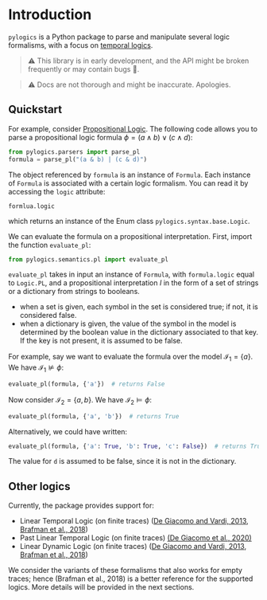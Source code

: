# Introduction

`pylogics` is a Python package 
to parse and manipulate several
logic formalisms, with a focus 
on [temporal logics](https://plato.stanford.edu/entries/logic-temporal/).

> :warning: This library is in early development, and the 
> API might be broken frequently or may contain bugs :bug:.

> :warning: Docs are not thorough and might be inaccurate.
> Apologies.

## Quickstart

For example, consider [Propositional Logic](https://iep.utm.edu/prop-log/).
The following code allows you to parse a propositional logic formula
$\phi = (a \wedge b) \vee (c \wedge d)$:
```python
from pylogics.parsers import parse_pl
formula = parse_pl("(a & b) | (c & d)")
```
The object referenced by `formula` is an instance
of `Formula`. Each instance of `Formula` is associated with 
a certain logic formalism. You can read it
by accessing the `logic` attribute:
```
formlua.logic
```
which returns an instance of the Enum class 
`pylogics.syntax.base.Logic`.

We can evaluate the formula on a propositional interpretation.
First, import the function `evaluate_pl`:
```python
from pylogics.semantics.pl import evaluate_pl
```

`evaluate_pl` takes in input an instance of
`Formula`, with `formula.logic` equal to `Logic.PL`,
and a propositional interpretation $I$ in the form
of a set of strings or a dictionary from strings to booleans.

- when a set is given, each symbol in the set
  is considered true; if not, it is considered
  false.
- when a dictionary is given, the value
  of the symbol in the model is determined by
  the boolean value in the dictionary associated
  to that key. If the key is not present, it is
  assumed to be false.

For example, say we want to evaluate 
the formula over the model $\mathcal{I}_1 = \{a\}$.
We have $\mathcal{I}_1 \not\models \phi$: 
```python
evaluate_pl(formula, {'a'})  # returns False
```

Now consider $\mathcal{I}_2 = \{a, b\}$.
We have $\mathcal{I}_2 \models \phi$: 
```python
evaluate_pl(formula, {'a', 'b'})  # returns True
```

Alternatively, we could have written:
```python
evaluate_pl(formula, {'a': True, 'b': True, 'c': False})  # returns True
```
The value for `d` is assumed to be false, since it is not in the 
dictionary.

## Other logics

Currently, the package provides support for:

- Linear Temporal Logic (on finite traces) 
  ([De Giacomo and Vardi, 2013](https://www.cs.rice.edu/~vardi/papers/ijcai13.pdf),
  [Brafman et al., 2018](http://www.diag.uniroma1.it//~patrizi/docs/papers/BDP@AAAI18.pdf))
- Past Linear Temporal Logic (on finite traces) 
  [(De Giacomo et al., 2020)](http://www.dis.uniroma1.it/~degiacom/papers/2020draft/ijcai2020ddfr.pdf)
- Linear Dynamic Logic (on finite traces)
  ([De Giacomo and Vardi, 2013](https://www.cs.rice.edu/~vardi/papers/ijcai13.pdf),
  [Brafman et al., 2018](http://www.diag.uniroma1.it//~patrizi/docs/papers/BDP@AAAI18.pdf))

We consider the variants of these formalisms that also works for empty
traces; hence (Brafman et al., 2018) is a better reference for the 
supported logics. More details will be provided in the next sections.
